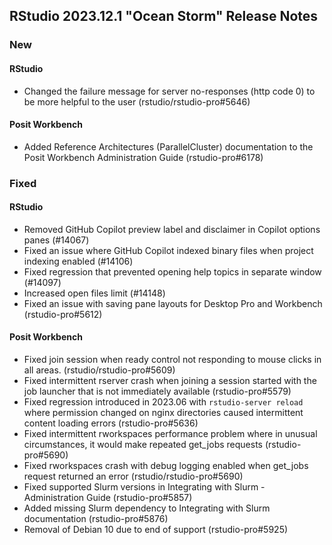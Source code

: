 ## RStudio 2023.12.1 "Ocean Storm" Release Notes

### New
#### RStudio
- Changed the failure message for server no-responses (http code 0) to be more helpful to the user (rstudio/rstudio-pro#5646)


#### Posit Workbench
- Added Reference Architectures (ParallelCluster) documentation to the Posit Workbench Administration Guide (rstudio-pro#6178) <i class="bi bi-info-circle-fill" title="Documentation change since last release/patch."></i>

### Fixed
#### RStudio
- Removed GitHub Copilot preview label and disclaimer in Copilot options panes (#14067)
- Fixed an issue where GitHub Copilot indexed binary files when project indexing enabled (#14106)
- Fixed regression that prevented opening help topics in separate window (#14097)
- Increased open files limit (#14148)
- Fixed an issue with saving pane layouts for Desktop Pro and Workbench (rstudio-pro#5612) <i class="bi bi-info-circle-fill" title="Documentation change since last release/patch."></i>
 
#### Posit Workbench
- Fixed join session when ready control not responding to mouse clicks in all areas. (rstudio/rstudio-pro#5609)
- Fixed intermittent rserver crash when joining a session started with the job launcher that is not immediately available (rstudio-pro#5579)
- Fixed regression introduced in 2023.06 with `rstudio-server reload` where permission changed on nginx directories caused intermittent content loading errors (rstudio-pro#5636)
- Fixed intermittent rworkspaces performance problem where in unusual circumstances, it would make repeated get_jobs requests (rstudio-pro#5690)
- Fixed rworkspaces crash with debug logging enabled when get_jobs request returned an error (rstudio/rstudio-pro#5690)
- Fixed supported Slurm versions in Integrating with Slurm - Administration Guide (rstudio-pro#5857) <i class="bi bi-info-circle-fill" title="Documentation change since last release/patch."></i>
- Added missing Slurm dependency to Integrating with Slurm documentation (rstudio-pro#5876) <i class="bi bi-info-circle-fill" title="Documentation change since last release/patch."></i>
- Removal of Debian 10 due to end of support (rstudio-pro#5925) <i class="bi bi-info-circle-fill" title="Documentation change since last release/patch."></i>

